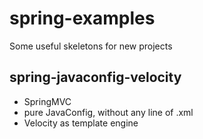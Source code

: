 # spring-examples
Some useful skeletons for new projects

## spring-javaconfig-velocity
 * SpringMVC
 * pure JavaConfig, without any line of .xml
 * Velocity as template engine
